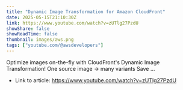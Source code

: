 ```yaml
---
title: "Dynamic Image Transformation for Amazon CloudFront"
date: 2025-05-15T21:10:30Z
link: https://www.youtube.com/watch?v=zUTlg27PzdU
showShare: false
showReadTime: false
thumbnail: images/aws.png
tags: ["youtube.com/@awsdevelopers"]
---
```

Optimize images on-the-fly with CloudFront's Dynamic Image Transformation! One source image → many variants Save ...

- Link to article: https://www.youtube.com/watch?v=zUTlg27PzdU